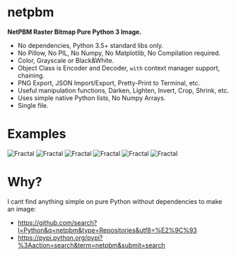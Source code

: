 
# netpbm

**NetPBM Raster Bitmap Pure Python 3 Image.**

- No dependencies, Python 3.5+ standard libs only.
- No Pillow, No PIL, No Numpy, No Matplotlib, No Compilation required.
- Color, Grayscale or Black&White.
- Object Class is Encoder and Decoder, `with` context manager support, chaining.
- PNG Export, JSON Import/Export, Pretty-Print to Terminal, etc.
- Useful manipulation functions, Darken, Lighten, Invert, Crop, Shrink, etc.
- Uses simple native Python lists, No Numpy Arrays.
- Single file.

# Examples

![Fractal]()
![Fractal]()
![Fractal]()
![Fractal]()
![Fractal]()
![Fractal]()


# Why?

I cant find anything simple on pure Python without dependencies to make an image:
- https://github.com/search?l=Python&q=netpbm&type=Repositories&utf8=%E2%9C%93
- https://pypi.python.org/pypi?%3Aaction=search&term=netpbm&submit=search
